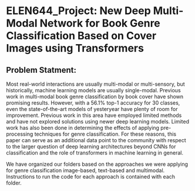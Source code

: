 # ELEN644_Project: New Deep Multi-Modal Network for Book Genre Classification Based on Cover Images using Transformers


## Problem Statment: 
Most real-world interactions are usually multi-modal or multi-sensory, but historically, machine learning models are usually single-modal. Previous work in multi-modal book genre classification by book cover have shown promising results. However, with a 56.1\% top-1 accuracy for 30 classes, even the state-of-the-art models of yesteryear have plenty of room for improvement. Previous work in this area have employed limited methods and have not explored solutions using newer deep learning models. Limited work has also been done in determining the effects of applying pre-processing techniques for genre classification. For these reasons, this paper can serve as an additional data point to the community with respect to the larger question of deep learning architectures beyond CNNs for classification and the role of transformers in machine learning in general.

We have organized our folders based on the approaches we were applying for genre classification image-based, text-based and multimodal. Instructions to run the code for each approach is contained with each folder. 




